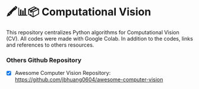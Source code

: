# 🖍📊📦 Computational Vision
This repository centralizes Python algorithms for Computational Vision (CV). All codes were made with Google Colab. In addition to the codes, links and references to others resources.

### Others Github Repository
- [x] Awesome Computer Vision Repository: https://github.com/jbhuang0604/awesome-computer-vision